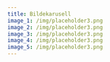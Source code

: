 ```yaml
---
title: Bildekarusell
image_1: /img/placeholder3.png
image_2: /img/placeholder3.png
image_3: /img/placeholder3.png
image_4: /img/placeholder3.png
image_5: /img/placeholder3.png
---
```


